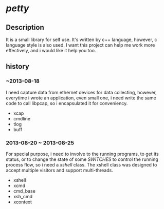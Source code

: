 # *petty*


## Description
It is a small library for self use. It's written by c++ language, however, c language style is also used. I want this project can help me work more effectively, and i would like it help you too.

## history
###  ~2013-08-18 
I need capture data from ethernet devices for data collecting, however, everytime i wrote an application, even small one, i need write the same code to call libpcap, so i encapsulated it for conveniency. 

* xcap
* cmdline
* tlog
* buff

### 2013-08-20 ~ 2013-08-25
For special purpose, i need to involve to the running programs,  to get its status, or to change the state of some *SWITCHES* to control the running process flow, so i need a *xshell* class. The xshell class was designed to accept multiple visitors and support multi-threads.   

* xshell
* xcmd
* cmd_base
* xsh_cmd
* xcontext
